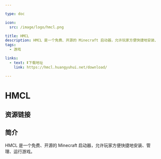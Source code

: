```yaml
---

type: doc

icon:
  src: /image/logo/hmcl.png

title: HMCL
description: HMCL 是一个免费、开源的 Minecraft 启动器，允许玩家方便快捷地安装、管理、运行游戏。
tags:
  - 游戏

links:
  - text: ⏬下载地址
    link: https://hmcl.huangyuhui.net/download/

---
```


<ShowLogo />

# HMCL

<ShowTags />

<ShowBreadcrumb />

## 资源链接

<ShowLinks />

## 简介

HMCL 是一个免费、开源的 Minecraft 启动器，允许玩家方便快捷地安装、管理、运行游戏。
